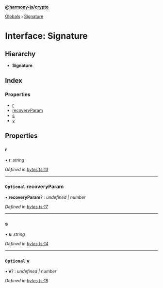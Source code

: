 **[@harmony-js/crypto](../README.md)**

[Globals](../README.md) › [Signature](signature.md)

# Interface: Signature

## Hierarchy

* **Signature**

## Index

### Properties

* [r](signature.md#r)
* [recoveryParam](signature.md#optional-recoveryparam)
* [s](signature.md#s)
* [v](signature.md#optional-v)

## Properties

###  r

• **r**: *string*

*Defined in [bytes.ts:13](https://github.com/FireStack-Lab/Harmony-sdk-core/blob/17ca408/packages/harmony-crypto/src/bytes.ts#L13)*

___

### `Optional` recoveryParam

• **recoveryParam**? : *undefined | number*

*Defined in [bytes.ts:17](https://github.com/FireStack-Lab/Harmony-sdk-core/blob/17ca408/packages/harmony-crypto/src/bytes.ts#L17)*

___

###  s

• **s**: *string*

*Defined in [bytes.ts:14](https://github.com/FireStack-Lab/Harmony-sdk-core/blob/17ca408/packages/harmony-crypto/src/bytes.ts#L14)*

___

### `Optional` v

• **v**? : *undefined | number*

*Defined in [bytes.ts:18](https://github.com/FireStack-Lab/Harmony-sdk-core/blob/17ca408/packages/harmony-crypto/src/bytes.ts#L18)*